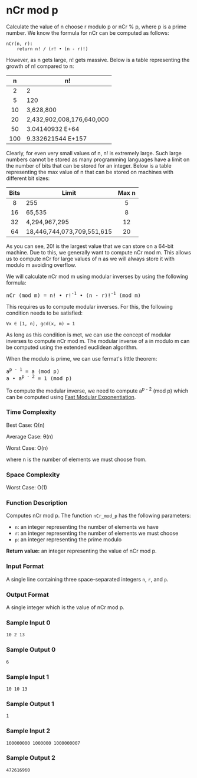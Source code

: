 # nCr mod p

Calculate the value of n choose r modulo p or nCr % p, where p is a prime number. We know the formula for nCr can be computed as follows:

```
nCr(n, r):
    return n! / (r! • (n - r)!)
```

However, as n gets large, n! gets massive. Below is a table representing the growth of n! compared to n:

| n 	| n! 	                    |
|:-----:|---------------------------|
| 2     | 2                         |
| 5     | 120                       |
| 10    | 3,628,800                 |
| 20    | 2,432,902,008,176,640,000 |
| 50    | 3.04140932 E+64           |
| 100   | 9.332621544 E+157         |

Clearly, for even very small values of n, n! is extremely large. Such large numbers cannot be stored as many programming languages have a limit on the number of bits that can be stored for an integer. Below is a table representing the max value of n that can be stored on machines with different bit sizes:

| Bits  | Limit                         | Max n |
|:-----:|-------------------------------|:-----:|
| 8     | 255                           | 5     |
| 16    | 65,535                        | 8     |
| 32    | 4,294,967,295                 | 12    |
| 64    | 18,446,744,073,709,551,615    | 20    |

As you can see, 20! is the largest value that we can store on a 64-bit machine. Due to this, we generally want to compute nCr mod m. This allows us to compute nCr for large values of n as we will always store it with modulo m avoiding overflow.

We will calculate nCr mod m using modular inverses by using the following formula:

<pre>
nCr (mod m) = n! • r!<sup>-1</sup> • (n - r)!<sup>-1</sup> (mod m)
</pre>

This requires us to compute modular inverses. For this, the following condition needs to be satisfied:

```
∀x ∈ [1, n], gcd(x, m) = 1
```

As long as this condition is met, we can use the concept of modular inverses to compute nCr mod m. The modular inverse of a in modulo m can be computed using the extended euclidean algorithm.

When the modulo is prime, we can use fermat's little theorem:

<pre>
a<sup>p - 1</sup> = a (mod p)
a • a<sup>p - 2</sup> = 1 (mod p)
</pre>

To compute the modular inverse, we need to compute a<sup>p - 2</sup> (mod p) which can be computed using [Fast Modular Exponentiation](../Fast%20Modular%20Exponentiation).


### Time Complexity

Best Case: Ω(n)

Average Case: θ(n)

Worst Case: O(n)

where n is the number of elements we must choose from.


### Space Complexity

Worst Case: O(1)


### Function Description

Computes nCr mod p. The function `nCr_mod_p` has the following parameters:

* `n`: an integer representing the number of elements we have
* `r`: an integer representing the number of elements we must choose
* `p`: an integer representing the prime modulo

**Return value:** an integer representing the value of nCr mod p.


### Input Format

A single line containing three space-separated integers `n`, `r`, and `p`.


### Output Format

A single integer which is the value of nCr mod p.


### Sample Input 0

```
10 2 13
```

### Sample Output 0

```
6
```


### Sample Input 1

```
10 10 13
```

### Sample Output 1

```
1
```


### Sample Input 2

```
100000000 1000000 1000000007
```

### Sample Output 2

```
472616960
```